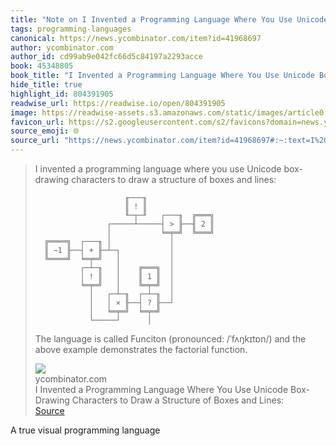 ```yaml
---
title: "Note on I Invented a Programming Language Where You Use Unicode Box-Drawing Characters to Draw a Structure of Boxes and Lines: via ycombinator.com"
tags: programming-languages
canonical: https://news.ycombinator.com/item?id=41968697
author: ycombinator.com
author_id: cd99ab9e042fc66d5c84197a2293acce
book: 45348805
book_title: "I Invented a Programming Language Where You Use Unicode Box-Drawing Characters to Draw a Structure of Boxes and Lines:"
hide_title: true
highlight_id: 804391905
readwise_url: https://readwise.io/open/804391905
image: https://readwise-assets.s3.amazonaws.com/static/images/article0.00998d930354.png
favicon_url: https://s2.googleusercontent.com/s2/favicons?domain=news.ycombinator.com
source_emoji: 🌐
source_url: "https://news.ycombinator.com/item?id=41968697#:~:text=I%20invented%20a,the%20factorial%20function."
---
```


> I invented a programming language where you use Unicode box-drawing characters to draw a structure of boxes and lines:
> 
>                         ╓───╖
>                         ║ ! ║
>                         ╙─┬─╜   ┌───╖  ╔═══╗
>                     ┌─────┴─────┤ > ╟──╢ 2 ║
>                     │           ╘═╤═╝  ╚═══╝
>       ╔════╗  ┌───╖ │             │
>       ║ −1 ╟──┤ + ╟─┴─┐           │
>       ╚════╝  ╘═╤═╝   │           │
>               ┌─┴─╖   │    ╔═══╗  │
>               │ ! ║   │    ║ 1 ║  │
>               ╘═╤═╝   │    ╚═╤═╝  │
>                 │   ┌─┴─╖  ┌─┴─╖  │
>                 │   │ × ╟──┤ ? ╟──┘
>                 │   ╘═╤═╝  ╘═╤═╝
>                 └─────┘      │
>     
> 
> The language is called Funciton (pronounced: /ˈfʌŋkɪtɒn/) and the above example demonstrates the factorial function.
> <div class="quoteback-footer"><div class="quoteback-avatar"><img class="mini-favicon" src="https://s2.googleusercontent.com/s2/favicons?domain=news.ycombinator.com"></div><div class="quoteback-metadata"><div class="metadata-inner"><span style="display:none">FROM:</span><div aria-label="ycombinator.com" class="quoteback-author"> ycombinator.com</div><div aria-label="I Invented a Programming Language Where You Use Unicode Box-Drawing Characters to Draw a Structure of Boxes and Lines:" class="quoteback-title"> I Invented a Programming Language Where You Use Unicode Box-Drawing Characters to Draw a Structure of Boxes and Lines:</div></div></div><div class="quoteback-backlink"><a target="_blank" aria-label="go to the full text of this quotation" rel="noopener" href="https://news.ycombinator.com/item?id=41968697#:~:text=I%20invented%20a,the%20factorial%20function." class="quoteback-arrow"> Source</a></div></div>

A true visual programming language